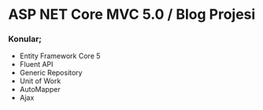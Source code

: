 # ASP NET Core MVC 5.0 / Blog Projesi

### Konular;

- Entity Framework Core 5 
- Fluent API 
- Generic Repository 
- Unit of Work 
- AutoMapper 
- Ajax
